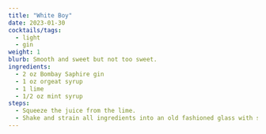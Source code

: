 ```yaml
---
title: "White Boy"
date: 2023-01-30
cocktails/tags:
  - light
  - gin
weight: 1
blurb: Smooth and sweet but not too sweet.
ingredients:
  - 2 oz Bombay Saphire gin
  - 1 oz orgeat syrup
  - 1 lime
  - 1/2 oz mint syrup
steps:
  - Squeeze the juice from the lime.
  - Shake and strain all ingredients into an old fashioned glass with some ice cubes.
---
```

